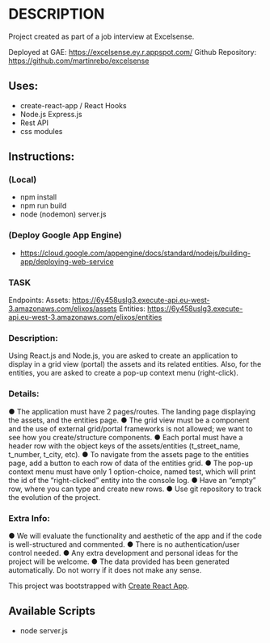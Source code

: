 # DESCRIPTION
Project created as part of a job interview at Excelsense.

Deployed at GAE: https://excelsense.ey.r.appspot.com/
Github Repository: https://github.com/martinrebo/excelsense

## Uses: 
- create-react-app / React Hooks
- Node.js Express.js 
- Rest API
- css modules

## Instructions: 

### (Local)
- npm install
- npm run build
- node (nodemon) server.js

### (Deploy Google App Engine)
- https://cloud.google.com/appengine/docs/standard/nodejs/building-app/deploying-web-service



### TASK
 Endpoints:
Assets: https://6y458uslg3.execute-api.eu-west-3.amazonaws.com/elixos/assets
Entities: https://6y458uslg3.execute-api.eu-west-3.amazonaws.com/elixos/entities

### Description:
Using React.js and Node.js, you are asked to create an application to display in a grid view
(portal) the assets and its related entities. Also, for the entities, you are asked to create a
pop-up context menu (right-click).

### Details:
● The application must have 2 pages/routes. The landing page displaying the assets,
and the entities page.
● The grid view must be a component and the use of external grid/portal frameworks is
not allowed; we want to see how you create/structure components.
● Each portal must have a header row with the object keys of the assets/entities
(t_street_name, t_number, t_city, etc).
● To navigate from the assets page to the entities page, add a button to each row of
data of the entities grid.
● The pop-up context menu must have only 1 option-choice, named test, which will
print the id of the “right-clicked” entity into the console log.
● Have an “empty” row, where you can type and create new rows.
● Use git repository to track the evolution of the project.

### Extra Info:
● We will evaluate the functionality and aesthetic of the app and if the code is
well-structured and commented.
● There is no authentication/user control needed.
● Any extra development and personal ideas for the project will be welcome.
● The data provided has been generated automatically. Do not worry if it does not
make any sense.




This project was bootstrapped with [Create React App](https://github.com/facebook/create-react-app).

## Available Scripts

- node server.js



